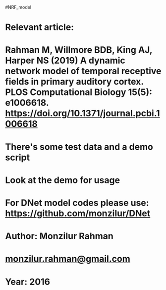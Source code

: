 #NRF_model
#
# Relevant article:
# Rahman M, Willmore BDB, King AJ, Harper NS (2019) A dynamic network model of temporal receptive fields in primary auditory cortex. PLOS Computational Biology 15(5): e1006618. https://doi.org/10.1371/journal.pcbi.1006618
#
# There's some test data and a demo script
# Look at the demo for usage
#
# For DNet model codes please use: https://github.com/monzilur/DNet
#
# Author: Monzilur Rahman
# monzilur.rahman@gmail.com
# Year: 2016
